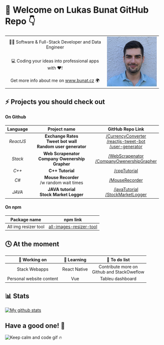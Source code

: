 # 👋  Welcome on Lukas Bunat GitHub Repo 👇
<!-- ------------------------------------------------------------------------------------------ -->
<table>
 <tr>
    <td align="middle">👨‍💻 Software & Full-Stack Developer and Data Engineer</b></td>
    <td rowspan="3" >
    <img src="https://raw.githubusercontent.com/bunatl/bunatl/master/profilePicture.jpg" alt="avatar" width="200"/>
</td>
 </tr>
 <tr>
    <td align="middle">💻 Coding your ideas into professional apps with ❤️!</td>
 </tr>
 <tr>
    <td align="middle">Get more info about me on <a href="https://bunat.cz">www.bunat.cz</a> 🌍</td>
 </tr>
</table>

## ⚡ Projects you should check out
#### On Github
|  **Language**  |**Project name** | **GitHub Repo Link** |
|:-------:|:------------:|:---------:|
| *ReactJS* | **Exchange Rates** <br> **Tweet bot wall** <br> **Random user generator**| [/CurrencyConverter][currencyConverterLink]<br>[/reactjs-tweet-bot](https://github.com/bunatl/reactjs-tweet-bot) <br> [/user-generator](https://github.com/bunatl/user-generator) |
| *Stack* |**Web Scrapenator**<br>**Company Owenership Grapher**| [/WebScrapenator](https://github.com/bunatl/WebScrapenator)<br>[/CompanyOwenershipGrapher](https://github.com/bunatl/CompanyOwenershipGrapher) |
| *C++* | **C++ Tutorial** | [/cppTutorial](https://github.com/bunatl/cppTutorial) |
| *C#* | **Mouse Recorder**<br>/w random wait times |  [/MouseRecorder](https://github.com/bunatl/MouseRecorder) |
| *JAVA* | **JAVA tutorial<br>Stock Market Logger** | [/javaTutorial](https://github.com/bunatl/javaTutorial)<br>[/StockMarketLogger](https://github.com/bunatl/StockMarketLogger) |

[currencyConverterLink]: https://github.com/bunatl/CurrencyConverter
#### On npm
|**Package name** | **npm link** |
|:---:|:---:|
|All img resizer tool|[all-images-resizer-tool](https://www.npmjs.com/package/all-images-resizer-tool)|

## 🕓 At the moment
|🔧 **Working on**|🌱 **Learning**|📝 **To do list**|
|:------------:|:---------:|:---------:|
| Stack Webapps | React Native | Contribute more on <br> Github and StackOweflow |
| Personal website content | Vue | Tableu dashboard |

## 📊 Stats
[![My github stats](https://github-readme-stats.vercel.app/api?username=bunatl&hide=prs&count_private=true&show_icons=true&theme=gruvbox "What are your stats? 👀")](https://github.com/bunatl)


## Have a good one! 👐
![Keep calm and code gif 🔥](https://media.giphy.com/media/13HgwGsXF0aiGY/giphy.gif "Keep calm and code 🔥")

<!-- ✔️,🔘 -->
